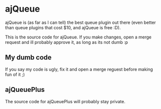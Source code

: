 # ajQueue
ajQueue is (as far as I can tell) the best queue plugin out there (even better than queue plugins that cost $10, and ajQueue is free :D).

This is the source code for ajQueue. If you make changes, open a merge request and ill probably approve it, as long as its not dumb :p

## My dumb code
If you say my code is ugly, fix it and open a merge reguest before making fun of it ;)

## ajQueuePlus
The source code for ajQueuePlus will probably stay private.